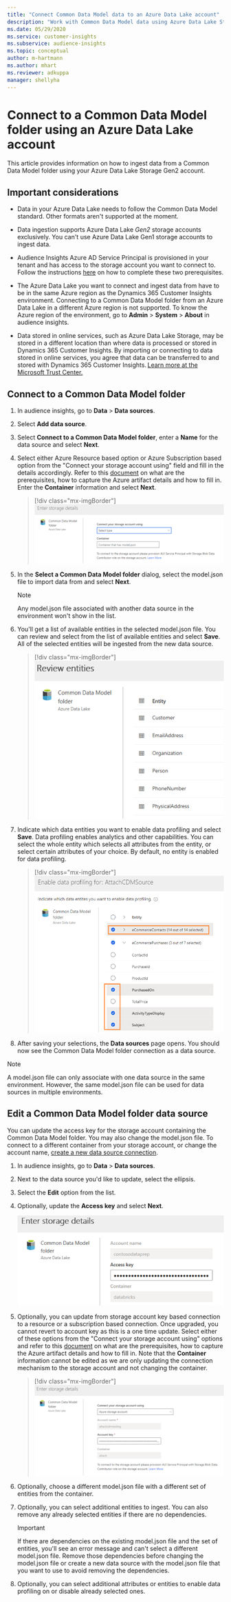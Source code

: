 ```yaml
---
title: "Connect Common Data Model data to an Azure Data Lake account"
description: "Work with Common Data Model data using Azure Data Lake Storage."
ms.date: 05/29/2020
ms.service: customer-insights
ms.subservice: audience-insights
ms.topic: conceptual
author: m-hartmann
ms.author: mhart
ms.reviewer: adkuppa
manager: shellyha
---
```


# Connect to a Common Data Model folder using an Azure Data Lake account

This article provides information on how to ingest data from a Common Data Model folder using your Azure Data Lake Storage Gen2 account.

## Important considerations

- Data in your Azure Data Lake needs to follow the Common Data Model standard. Other formats aren't supported at the moment.

- Data ingestion supports Azure Data Lake *Gen2* storage accounts exclusively. You can't use Azure Data Lake Gen1 storage accounts to ingest data.

- Audience Insights Azure AD Service Principal is provisioned in your tenant and has access to the storage account you want to connect to. Follow the instructions [here](connect-ADLS-SPN.md) on how to complete these two prerequisites.

- The Azure Data Lake you want to connect and ingest data from have to be in the same Azure region as the Dynamics 365 Customer Insights environment. Connecting to a Common Data Model folder from an Azure Data Lake in a different Azure region is not supported. To know the Azure region of the environment, go to **Admin** > **System** > **About** in audience insights.

- Data stored in online services, such as Azure Data Lake Storage, may be stored in a different location than where data is processed or stored in Dynamics 365 Customer Insights. By importing or connecting to data stored in online services, you agree that data can be transferred to and stored with Dynamics 365 Customer Insights. [Learn more at the Microsoft Trust Center.](https://www.microsoft.com/trust-center)

## Connect to a Common Data Model folder

1. In audience insights, go to **Data** > **Data sources**.

2. Select **Add data source**.

3. Select **Connect to a Common Data Model folder**, enter a **Name** for the data source and select **Next**.

5. Select either Azure Resource based option or Azure Subscription based option from the "Connect your storage account using" field and fill in the details accordingly. Refer to this [document](connect-ADLS-SPN.md#enter-the-azure-resource-id-or-the-azure-subscription-details-in-the-storage-account-attachment-to-audience-insights) on what are the prerequisites, how to capture the Azure artifact details and how to fill in. Enter the **Container** information and select **Next**.
   > [!div class="mx-imgBorder"]
   > ![Dialog box to enter connection details for Azure Data Lake](media/enter-new-storage-details.png)

6. In the **Select a Common Data Model folder** dialog, select the model.json file to import data from and select **Next**.
   > [!NOTE]
   > Any model.json file associated with another data source in the environment won't show in the list.

7. You'll get a list of available entities in the selected model.json file. You can review and select from the list of available entities and select **Save**. All of the selected entities will be ingested from the new data source.
   > [!div class="mx-imgBorder"]
   > ![Dialog box showing a list of entities from a model.json file](media/review-entities.png)

8. Indicate which data entities you want to enable data profiling and select **Save**. Data profiling enables analytics and other capabilities. You can select the whole entity which selects all attributes from the entity, or select certain attributes of your choice. By default, no entity is enabled for data profiling.
   > [!div class="mx-imgBorder"]
   > ![Dialog box showing a data profiling](media/dataprofiling-entities.png)

9. After saving your selections, the **Data sources** page opens. You should now see the Common Data Model folder connection as a data source.

> [!NOTE]
> A model.json file can only associate with one data source in the same environment. However, the same model.json file can be used for data sources in multiple environments.

## Edit a Common Data Model folder data source

You can update the access key for the storage account containing the Common Data Model folder. You may also change the model.json file. To connect to a different container from your storage account, or change the account name, [create a new data source connection](#connect-to-a-common-data-model-folder).

1. In audience insights, go to **Data** > **Data sources**.

2. Next to the data source you'd like to update, select the ellipsis.

3. Select the **Edit** option from the list.

4. Optionally, update the **Access key** and select **Next**.

   ![Dialog to edit and update an access key for an existing data source](media/edit-access-key.png)

5. Optionally, you can update from storage account key based connection to a resource or a subscription based connection. Once upgraded, you cannot revert to account key as this is a one time update. Select either of these options from the "Connect your storage account using" options and refer to this [document](connect-ADLS-SPN.md#enter-the-azure-resource-id-or-the-azure-subscription-details-in-the-storage-account-attachment-to-audience-insights) on what are the prerequisites, how to capture the Azure artifact details and how to fill in. Note that the **Container** information cannot be edited as we are only updating the connection mechanism to the storage account and not changing the container.
   > [!div class="mx-imgBorder"]
   > ![Dialog box to enter connection details for Azure Data Lake](media/enter-existing-storage-details.png)

6. Optionally, choose a different model.json file with a different set of entities from the container.

7. Optionally, you can select additional entities to ingest. You can also remove any already selected entities if there are no dependencies.

   > [!IMPORTANT]
   > If there are dependencies on the existing model.json file and the set of entities, you'll see an error message and can't select a different model.json file. Remove those dependencies before changing the model.json file or create a new data source with the model.json file that you want to use to avoid removing the dependencies.

8. Optionally, you can select additional attributes or entities to enable data profiling on or disable already selected ones.   
